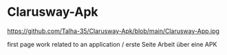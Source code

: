 # Clarusway-Apk

https://github.com/Talha-35/Clarusway-Apk/blob/main/Clarusway-App.jpg

first page work related to an application / erste Seite Arbeit über eine APK
